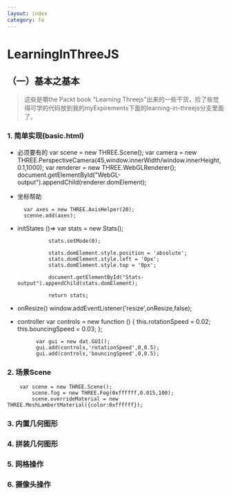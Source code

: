 ```yaml
---
layout: index
category: fe
---
```


# LearningInThreeJS
## （一）基本之基本

> 这些是嚼the Packt book "Learning Threejs"出来的一些干货，捡了些觉得可学的代码放到我的myExpirements下面的learning-in-threejs分支里面了。

### 1. 简单实现(basic.html)

* 必须要有的
        var scene = new THREE.Scene();
        var camera = new THREE.PerspectiveCamera(45,window.innerWidth/window.innerHeight,0.1,1000);
        var renderer = new THREE.WebGLRenderer();
        document.getElementById("WebGL-output").appendChild(renderer.domElement);
        
* 坐标帮助

        var axes = new THREE.AxisHelper(20);
        scenne.add(axes);
        
* initStates
        ()=>
            var stats = new Stats();

                stats.setMode(0);

                stats.domElement.style.position = 'absolute';
                stats.domElement.style.left = '0px';
                stats.domElement.style.top = '0px';

                document.getElementById("Stats-output").appendChild(stats.domElement);

                return stats;
                
* onResize()
        window.addEventListener('resize',onResize,false);
        
* controller
                    var controls = new function () {
                this.rotationSpeed = 0.02;
                this.bouncingSpeed = 0.03;
            };

            var gui = new dat.GUI();
            gui.add(controls,'rotationSpeed',0,0.5);
            gui.add(controls,'bouncingSpeed',0,0.5);

### 2. 场景Scene

        var scene = new THREE.Scene();
            scene.fog = new THREE.Fog(0xffffff,0.015,100);
            scene.overrideMaterial = new THREE.MeshLambertMaterial({color:0xffffff});
            
### 3. 内置几何图形 
### 4. 拼装几何图形
### 5. 网格操作
### 6. 摄像头操作